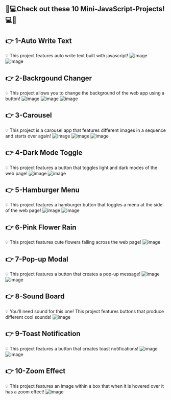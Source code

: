 ## 🤯💻Check out these 10 Mini-JavaScript-Projects!💻🤯

## 👉 1-Auto Write Text
💡 This project features auto write text built with javascript!
![image](https://github.com/HindCodes/Mini-JavaScript-Projects/assets/121991962/cda4eab5-30b6-425e-b0b0-6714e9e93287)
![image](https://github.com/HindCodes/Mini-JavaScript-Projects/assets/121991962/07b35ece-5985-4c3a-b759-e3713c9ad153)

## 👉 2-Backrgound Changer
💡 This project allows you to change the background of the web app using a button!
![image](https://github.com/HindCodes/Mini-JavaScript-Projects/assets/121991962/943d01c8-8410-418d-9014-752c46a69f9c)
![image](https://github.com/HindCodes/Mini-JavaScript-Projects/assets/121991962/88ad3584-3d06-445d-9730-c7ee32e5bba8)
![image](https://github.com/HindCodes/Mini-JavaScript-Projects/assets/121991962/9ad11c58-c051-4e69-bd47-5c7be69b1234)

## 👉 3-Carousel
💡 This project is a carousel app that features different images in a sequence and starts over again!
![image](https://github.com/HindCodes/Mini-JavaScript-Projects/assets/121991962/da56bc82-bd88-48aa-af78-6fdf68a52d2d)
![image](https://github.com/HindCodes/Mini-JavaScript-Projects/assets/121991962/1096bf26-0b10-4378-8d48-c03bf2d3b671)
![image](https://github.com/HindCodes/Mini-JavaScript-Projects/assets/121991962/8640ccd3-2884-41f7-bc4d-b48bf0d71db2)

## 👉 4-Dark Mode Toggle
💡 This project features a button that toggles light and dark modes of the web page!
![image](https://github.com/HindCodes/Mini-JavaScript-Projects/assets/121991962/6e6c0bdc-f9aa-4bf8-9185-b1587fd6058e)
![image](https://github.com/HindCodes/Mini-JavaScript-Projects/assets/121991962/eb038ec9-cfec-44f0-86d5-e6a7cd65233d)

## 👉 5-Hamburger Menu
💡 This project features a hamburger button that toggles a menu at the side of the web page!
![image](https://github.com/HindCodes/Mini-JavaScript-Projects/assets/121991962/b18ca5d2-eec6-4b9c-bdeb-1065ee638f1e)
![image](https://github.com/HindCodes/Mini-JavaScript-Projects/assets/121991962/b0755f66-8403-4b87-8c9c-48b1fd749c76)

## 👉 6-Pink Flower Rain
💡 This project features cute flowers falling across the web page!
![image](https://github.com/HindCodes/Mini-JavaScript-Projects/assets/121991962/6151b946-f451-479b-8b25-7fadee5cb8e9)

## 👉 7-Pop-up Modal
💡 This project features a button that creates a pop-up message!
![image](https://github.com/HindCodes/Mini-JavaScript-Projects/assets/121991962/8455ed20-1214-4b9a-aa24-166809fea3f4)
![image](https://github.com/HindCodes/Mini-JavaScript-Projects/assets/121991962/4d976ce2-a7a8-4a80-b76c-549a6f2ca9ec)

## 👉 8-Sound Board
💡 You'll need sound for this one! This project features buttons that produce different cool sounds!
![image](https://github.com/HindCodes/Mini-JavaScript-Projects/assets/121991962/eedffafc-7a87-4023-8cdd-72f5f2b08620)

## 👉 9-Toast Notification
💡 This project features a button that creates toast notifications!
![image](https://github.com/HindCodes/Mini-JavaScript-Projects/assets/121991962/b2591d12-62b4-4e89-9d29-cad712fd9b6a)
![image](https://github.com/HindCodes/Mini-JavaScript-Projects/assets/121991962/1ac75445-3ede-4085-9878-9a0d72cdaa28)

## 👉 10-Zoom Effect
💡 This project features an image within a box that when it is hovered over it has a zoom effect!
![image](https://github.com/HindCodes/Mini-JavaScript-Projects/assets/121991962/05f481ae-e89d-4c95-88ae-bf5f77ce75ec)

